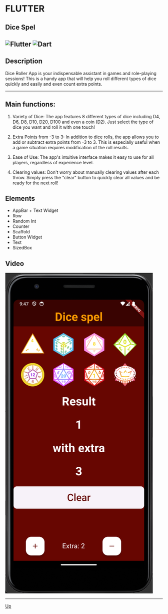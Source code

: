 <a id="anchor"></a>
# FLUTTER
## Dice Spel
![Flutter](https://img.shields.io/badge/Flutter-%2302569B.svg?style=for-the-badge&logo=Flutter&logoColor=white)
![Dart](https://img.shields.io/badge/dart-%230175C2.svg?style=for-the-badge&logo=dart&logoColor=white)
---
## Description
Dice Roller App is your indispensable assistant in games and role-playing sessions! This is a handy app that will help you roll different types of dice quickly and easily and even count extra points.
***

## Main functions:

1. Variety of Dice: The app features 8 different types of dice including D4, D6, D8, D10, D20, D100 and even a coin (D2). Just select the type of dice you want and roll it with one touch!

2. Extra Points from -3 to 3: In addition to dice rolls, the app allows you to add or subtract extra points from -3 to 3. This is especially useful when a game situation requires modification of the roll results.

3. Ease of Use: The app's intuitive interface makes it easy to use for all players, regardless of experience level.

4. Clearing values: Don't worry about manually clearing values after each throw. Simply press the "clear" button to quickly clear all values and be ready for the next roll!


## Elements
  
* AppBar + Text Widget
* Row
* Random Int
* Counter
* Scaffold
* Button Widget 
* Text 
* SizedBox 

## Video
[![Example](https://github.com/RushMarina/Flutter-Dice-Roller-App/blob/main/assets/img/DiceSpelApp.png)](https://github.com/RushMarina/Flutter-Dice-Roller-App/blob/main/assets/video/Dice_spel.mov)
  


___
[Up](#anchor)
